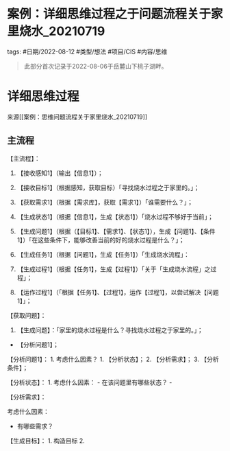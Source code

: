 # 案例：详细思维过程之于问题流程关于家里烧水_20210719


tags: #日期/2022-08-12 #类型/想法 #项目/CIS #内容/思维 

> 此部分首次记录于2022-08-06于岳麓山下桃子湖畔。


# 详细思维过程

来源[[案例：思维问题流程关于家里烧水_20210719]]



## 主流程



【主流程】：

1. 【接收感知1】（输出【信息1】）；

2. 【接收目标1】（根据感知，获取目标）「寻找烧水过程之于家里的。」；

3. 【获取需求1】（根据【需求库】，获取【需求1】）「谁需要什么？」；

4. 【生成状态1】（根据【信息1】，生成【状态1】）「烧水过程不够好于当前」；

5. 【生成问题1】（根据（【目标1】、【需求1】、【状态1】），生成【问题1】、【条件1】）「在这些条件下，能够改善当前的好的烧水过程是什么？」；

6. 【生成任务1】（根据【问题1】，生成【任务1】）「生成烧水流程」：

7. 【生成过程1】（根据【任务1】，生成【过程1】）「关于「生成烧水流程」之过程」；

8. 【运作过程1】（「根据【任务1】、【过程1】，运作【过程1】，以尝试解决【问题1】」；

   



【获取问题】：
1. 【生成问题】：「家里的烧水过程是什么？寻找烧水过程之于家里的。」；
  - 【分析问题1】；



【分析问题1】：
	1. 考虑什么因素？
		1. 【分析状态】；
		2. 【分析需求】；
		3. 【分析条件】；

【分析状态】：
	1. 考虑什么因素：
		- 在该问题里有哪些状态？
		- 




【分析需求】：

考虑什么因素：
- 有哪些需求？


【生成目标】：
	1. 构造目标
	2. 

